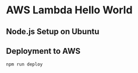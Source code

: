 # AWS Lambda Hello World

## Node.js Setup on Ubuntu


## Deployment to AWS

```bash
npm run deploy

```
